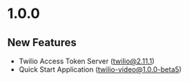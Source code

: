 # 1.0.0

## New Features
* Twilio Access Token Server (twilio@2.11.1)
* Quick Start Application (twilio-video@1.0.0-beta5)
